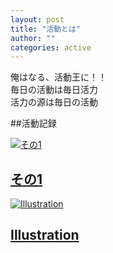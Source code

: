 ```yaml
---
layout: post
title: "活動とは"
author: ""
categories: active
---
```


俺はなる、活動王に！！  
毎日の活動は毎日活力  
活力の源は毎日の活動  

##活動記録

  <!-- その1へのリンク -->
<div class="featured-post-container">
  <div class="custom-image-post">
    <a href="{{ site.baseurl }}/sono1">
      <img src="{{ site.baseurl }}/assets/img/arctic-1.jpg" alt="その1">
      <h2>その1</h2>
    </a>
  </div>

  <!-- illustrationへのリンク -->
  <div class="featured-post-container">
    <a href="{{ site.baseurl }}/illustration">
       <div class="custom-image-post">
      <img src="{{ site.baseurl }}/assets/img/yuri1.png" alt="Illustration">
      <h2>Illustration</h2>
      </div>
    </a>
  </div>
</div>
